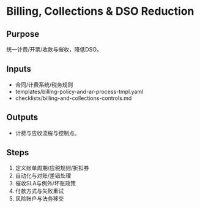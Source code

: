 # Billing, Collections & DSO Reduction

## Purpose

统一计费/开票/收款与催收，降低DSO。

## Inputs

- 合同/计费系统/税务规则
- templates/billing-policy-and-ar-process-tmpl.yaml
- checklists/billing-and-collections-controls.md

## Outputs

- 计费与应收流程与控制点。

## Steps

1. 定义账单周期/应税规则/折扣券
2. 自动化与对账/差错处理
3. 催收SLA与例外/坏账政策
4. 付款方式与失败重试
5. 风险账户与法务移交
